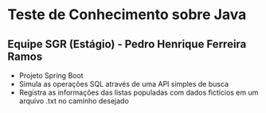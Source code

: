 # Teste de Conhecimento sobre Java
## Equipe SGR (Estágio) - Pedro Henrique Ferreira Ramos

- Projeto Spring Boot
- Simula as operações SQL através de uma API simples de busca
- Registra as informações das listas populadas com dados fictícios em um arquivo .txt no caminho desejado
